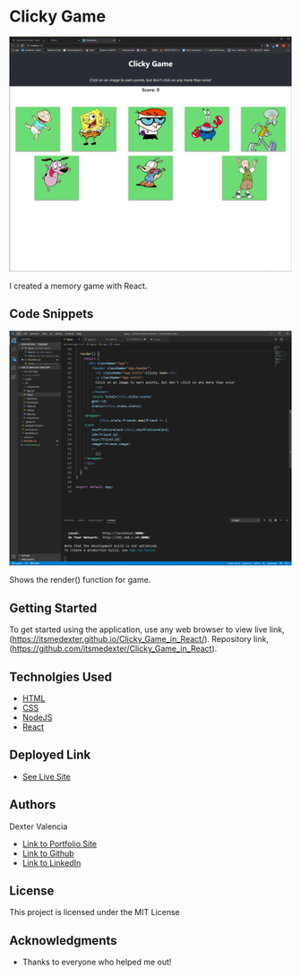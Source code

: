 # Clicky Game


![Click Here!](unit18_clicky.gif)

I created a memory game with React.  

## Code Snippets

![Snippet](render.jpg)

Shows the render() function for game.

## Getting Started

To get started using the application, use any web browser to view live link, (https://itsmedexter.github.io/Clicky_Game_in_React/). Repository link, (https://github.com/itsmedexter/Clicky_Game_in_React).

## Technolgies Used

* [HTML](https://developer.mozilla.org/en-US/docs/Web/HTML)
* [CSS](https://developer.mozilla.org/en-US/docs/Web/CSS)
* [NodeJS](https://nodejs.org/en/)
* [React](https://reactjs.org/)



## Deployed Link

* [See Live Site](https://itsmedexter.github.io/Clicky_Game_in_React/)


## Authors

Dexter Valencia 

- [Link to Portfolio Site](https://github.com/itsmedexter/Clicky_Game_in_React)
- [Link to Github](https://github.com/itsmedexter)
- [Link to LinkedIn](https://www.linkedin.com/in/dextervalencia/)

## License

This project is licensed under the MIT License 

## Acknowledgments

* Thanks to everyone who helped me out!  
